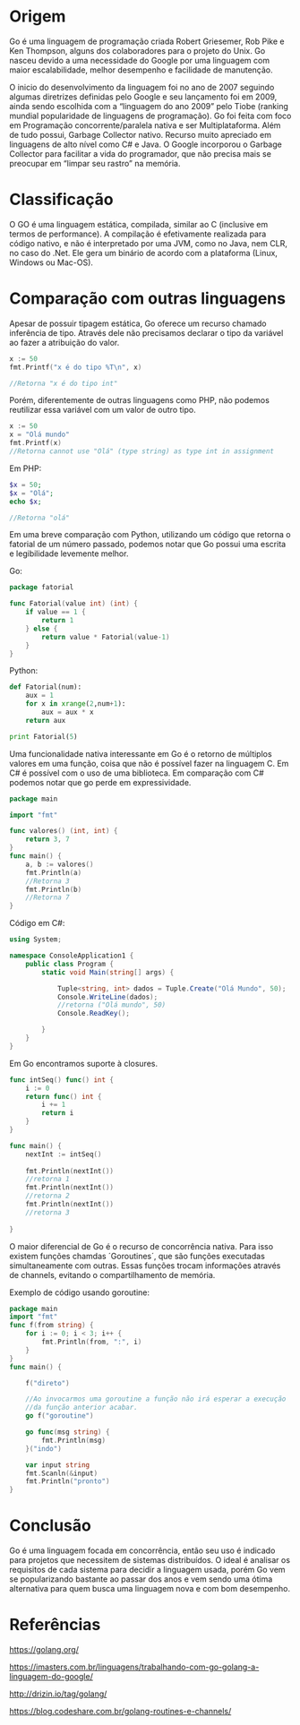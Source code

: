# Origem
<p>Go é uma linguagem de programação criada Robert Griesemer, Rob Pike e Ken Thompson, alguns dos colaboradores para o projeto do Unix. 
Go nasceu devido a uma necessidade do Google por uma linguagem com maior escalabilidade, melhor desempenho e facilidade de manutenção.</p>

<p>O inicio do desenvolvimento da linguagem foi no ano de 2007 seguindo algumas diretrizes definidas pelo Google e seu lançamento foi em 2009, 
ainda sendo escolhida com a “linguagem do ano 2009” pelo Tiobe (ranking mundial popularidade de linguagens de programação). 
Go foi feita com foco em  Programação concorrente/paralela nativa e ser Multiplataforma. Além de tudo possui, Garbage Collector nativo. 
Recurso muito apreciado em linguagens de alto nível como C# e Java. O Google incorporou o Garbage Collector para facilitar a vida 
do programador, que não precisa mais se preocupar em “limpar seu rastro” na memória.</p>

# Classificação
<p>O GO é uma linguagem estática, compilada, similar ao C (inclusive em termos de performance). 
A compilação é efetivamente realizada para código nativo, e não é interpretado por uma JVM, como no Java, nem CLR, no caso do .Net. 
Ele gera um binário de acordo com a plataforma (Linux, Windows ou Mac-OS).</p>

# Comparação com outras linguagens
<p>Apesar de possuir tipagem estática, Go oferece um recurso chamado inferência de tipo. Através dele 
não precisamos declarar o tipo da variável ao fazer a atribuição do valor.</p>

```go
x := 50
fmt.Printf("x é do tipo %T\n", x)

//Retorna "x é do tipo int"
```
Porém, diferentemente de outras linguagens como PHP, não podemos reutilizar essa variável com um
valor de outro tipo.

```go
x := 50
x = "Olá mundo"
fmt.Printf(x)
//Retorna cannot use "Olá" (type string) as type int in assignment
```

Em PHP:

```php
$x = 50;
$x = "Olá";
echo $x;

//Retorna "olá"
```
Em uma breve comparação com Python, utilizando um código que retorna o fatorial de um número passado, podemos notar que Go possui uma escrita e legibilidade levemente melhor.

Go:
```go
package fatorial

func Fatorial(value int) (int) {
    if value == 1 {
        return 1
    } else {
        return value * Fatorial(value-1)
    }
}
```

Python:
```python
def Fatorial(num):
	aux = 1
	for x in xrange(2,num+1):
		aux = aux * x
	return aux

print Fatorial(5)
```

<p>Uma funcionalidade nativa interessante em Go é o retorno de múltiplos valores em uma função,
coisa que não é possível fazer na linguagem C. Em C# é possível com o uso de uma biblioteca.
Em comparação com C# podemos notar que go perde em expressividade.</p>

```go
package main

import "fmt"

func valores() (int, int) {
    return 3, 7
}
func main() {
    a, b := valores()
    fmt.Println(a)
    //Retorna 3
    fmt.Println(b)
    //Retorna 7
}
```
Código em C#:

```c#
using System;

namespace ConsoleApplication1 {
    public class Program {
        static void Main(string[] args) {

            Tuple<string, int> dados = Tuple.Create("Olá Mundo", 50);
            Console.WriteLine(dados);
            //retorna ("Olá mundo", 50)
            Console.ReadKey();

        }
    }
}
```

<p>Em Go encontramos suporte à closures.<p>

```go
func intSeq() func() int {
    i := 0
    return func() int {
        i += 1
        return i
    }
}

func main() {
    nextInt := intSeq()
  
    fmt.Println(nextInt())
    //retorna 1
    fmt.Println(nextInt())
    //retorna 2
    fmt.Println(nextInt())
    //retorna 3
 
}
```

<p>O maior diferencial de Go é o recurso de concorrência nativa. Para isso existem funções chamdas ´Goroutines´, que são funções
executadas simultaneamente com outras. Essas funções trocam informações através de channels, evitando o compartilhamento de memória.</p>

Exemplo de código usando goroutine:

```go
package main
import "fmt"
func f(from string) {
    for i := 0; i < 3; i++ {
        fmt.Println(from, ":", i)
    }
}
func main() {

    f("direto")

    //Ao invocarmos uma goroutine a função não irá esperar a execução
    //da função anterior acabar.
    go f("goroutine")

    go func(msg string) {
        fmt.Println(msg)
    }("indo")

    var input string
    fmt.Scanln(&input)
    fmt.Println("pronto")
}
```

# Conclusão

Go é uma linguagem focada em concorrência, então seu uso é indicado para projetos que necessitem de sistemas distribuídos.
O ideal é analisar os requisitos de cada sistema para decidir a linguagem usada, porém Go vem se popularizando bastante ao passar dos anos
e vem sendo uma ótima alternativa  para quem busca uma linguagem nova e com bom desempenho.

# Referências 

<https://golang.org/>

<https://imasters.com.br/linguagens/trabalhando-com-go-golang-a-linguagem-do-google/>

<http://drizin.io/tag/golang/>

<https://blog.codeshare.com.br/golang-routines-e-channels/>
